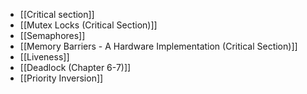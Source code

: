 
- [[Critical section]]
- [[Mutex Locks (Critical Section)]]
- [[Semaphores]]
- [[Memory Barriers - A Hardware Implementation (Critical Section)]]
- [[Liveness]]
-  [[Deadlock (Chapter 6-7)]] 
- [[Priority Inversion]]